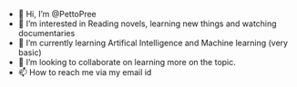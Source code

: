 - 👋 Hi, I’m @PettoPree
- 👀 I’m interested in Reading novels, learning new things and watching documentaries 
- 🌱 I’m currently learning Artifical Intelligence and Machine learning (very basic)
- 💞️ I’m looking to collaborate on learning more on the topic.
- 📫 How to reach me via my email id

<!---
PettoPree/PettoPree is a ✨ special ✨ repository because its `README.md` (this file) appears on your GitHub profile.
You can click the Preview link to take a look at your changes.
--->
